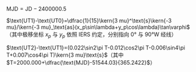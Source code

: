 $\text{MJD}=\text{JD}-2400000.5$

$\text{UT1}-\text{UT0}=\dfrac{1}{15}\kern{3 mu}^\text{s}\kern{-3 mu}/\kern{-3 mu}_\text{as}(x_p\sin\lambda+y_p\cos\lambda)\tan\varphi$（其中极移坐标 $x_p$ 与 $y_p$ 依照 IERS 约定，分别指向 0° 与 90°W 经线）

$\text{UT2}-\text{UT1}=(0.022\sin2\pi T-0.012\cos2\pi T-0.006\sin4\pi T+0.007\cos4\pi T)\kern{3 mu}\text{s}$（其中 $T=2000.000+\dfrac{\text{MJD}-51544.03}{365.2422}$）
